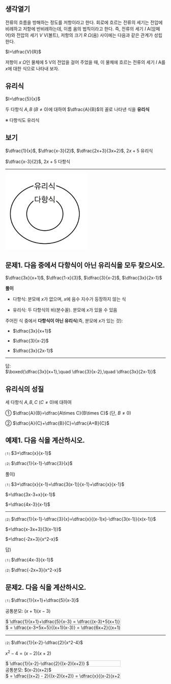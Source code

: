 
## 생각열기

전류의 흐름을 방해하는 정도를 저항이라고 한다. 회로에 흐르는 전류의 세기는 전압에 비례하고 저항에 반비례하는데, 이름 옴의 법칙이라고 한다. 즉, 전류의 세기 $I$ A(암페어)와 전압의 세기 $V$ V(볼트), 저항의 크기 $R\ \Omega$(옴) 사이에는 다음과 같은 관계가 성립한다.

$I=\dfrac{V}{R}$

저항이 $x\ \Omega$인 물체에 $5$ V의 전압을 걸어 주었을 때, 이 물체에 흐르는 전류의 세기 $I$ A를 $x$에 대한 식으로 나타내 보자.

## 유리식

$I=\dfrac{5}{x}$

두 다항식 $A, B$ ($B\neq 0$)에 대하여 $\dfrac{A}{B}$의 꼴로 나타낸 식을 **유리식**

※ 다항식도 유리식

## 보기

$\dfrac{1}{x}$, $\dfrac{x-3}{2}$, $\dfrac{2x+3}{3x+2}$, $2x+5$ 유리식

$\dfrac{x-3}{2}$, $2x+5$ 다항식

---

![](Pasted%20image%2020250818022942.png)

## 문제1. 다음 중에서 다항식이 아닌 유리식을 모두 찾으시오. 

$\dfrac{3x}{x+1}$, $\dfrac{1-x}{3}$, $\dfrac{3}{x-2}$, $\dfrac{3x}{2x-1}$

**풀이**

- 다항식: 분모에 $x$가 없으며, $x$에 음수 지수가 등장하지 않는 식
    
- 유리식: 두 다항식의 비(분수꼴). 분모에 $x$가 있을 수 있음
    

주어진 식 중에서 **다항식이 아닌 유리식**(즉, 분모에 $x$가 있는 것):

- $\dfrac{3x}{x+1}$
    
- $\dfrac{3}{x-2}$
    
- $\dfrac{3x}{2x-1}$
    

---

답:  
$\boxed{\dfrac{3x}{x+1},\quad \dfrac{3}{x-2},\quad \dfrac{3x}{2x-1}}$

## 유리식의 성질

세 다항식 $A, B, C\ (C\neq 0)$에 대하여

① $\dfrac{A}{B}=\dfrac{A\times C}{B\times C}$ (단, $B\neq 0$)

② $\dfrac{A}{C}+\dfrac{B}{C}=\dfrac{A+B}{C}$

## 예제1. 다음 식을 계산하시오. 

⑴ $3+\dfrac{x}{x-1}$

⑵ $\dfrac{1}{x-1}-\dfrac{3}{x}$

풀이)

⑴ $3+\dfrac{x}{x-1}=\dfrac{3(x-1)}{x-1}+\dfrac{x}{x-1}$

$=\dfrac{3x-3+x}{x-1}$

$=\dfrac{4x-3}{x-1}$

---

⑵ $\dfrac{1}{x-1}-\dfrac{3}{x}=\dfrac{x}{(x-1)x}-\dfrac{3(x-1)}{x(x-1)}$

$=\dfrac{x-3x+3}{3(x-1)}$

$=\dfrac{-2x+3}{x^2-x}$

답)

⑴ $\dfrac{4x-3}{x-1}$

⑵ $\dfrac{-2x+3}{x^2-x}$

## 문제2. 다음 식을 계산하시오.

⑴ $\dfrac{1}{x+1}+\dfrac{5}{x-3}$

공통분모: $(x+1)(x-3)$

<div style="overflow-x: auto; white-space: nowrap; width: 360px; border: 1px solid #ccc;">$ \dfrac{1}{x+1}+\dfrac{5}{x-3} = \dfrac{(x-3)+5(x+1)}{(x+1)(x-3)} $ </div> <div style="overflow-x: auto; white-space: nowrap; width: 360px; border: 1px solid #ccc;">$ = \dfrac{x-3+5x+5}{(x+1)(x-3)} = \dfrac{6x+2}{(x+1)(x-3)} $ </div>

---

⑵ $\dfrac{1}{x-2}-\dfrac{2}{x^2-4}$

$x^2-4 = (x-2)(x+2)$

<div style="overflow-x: auto; white-space: nowrap; width: 360px; border: 1px solid #ccc;">$ \dfrac{1}{x-2}-\dfrac{2}{(x-2)(x+2)} $ </div> 공통분모: $(x-2)(x+2)$ <div style="overflow-x: auto; white-space: nowrap; width: 360px; border: 1px solid #ccc;">$ = \dfrac{(x+2) - 2}{(x-2)(x+2)} = \dfrac{x}{(x-2)(x+2)} $ </div>

